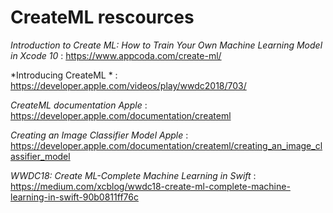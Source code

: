 # CreateML rescources

*Introduction to Create ML: How to Train Your Own Machine Learning Model in Xcode 10* : https://www.appcoda.com/create-ml/

*Introducing CreateML * : https://developer.apple.com/videos/play/wwdc2018/703/


*CreateML documentation Apple* : https://developer.apple.com/documentation/createml

*Creating an Image Classifier Model Apple* : https://developer.apple.com/documentation/createml/creating_an_image_classifier_model

*WWDC18: Create ML-Complete Machine Learning in Swift* : https://medium.com/xcblog/wwdc18-create-ml-complete-machine-learning-in-swift-90b0811ff76c


